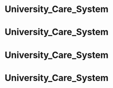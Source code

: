 # University_Care_System
# University_Care_System
# University_Care_System
# University_Care_System
